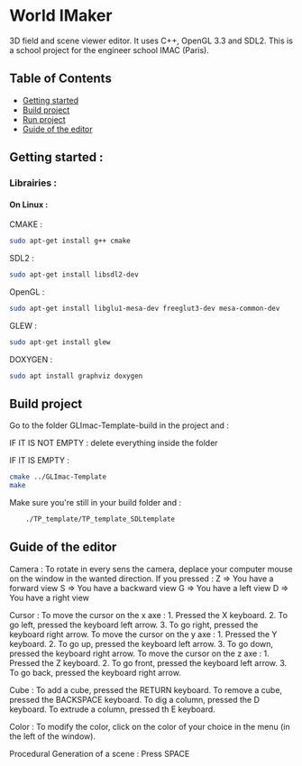 # World IMaker

3D field and scene viewer editor. 
It uses C++, OpenGL 3.3 and SDL2.
This is a school project for the engineer school IMAC (Paris).

## Table of Contents

+ [Getting started](#Getting-started)
+ [Build project](#Build-project)
+ [Run project](#Run-project)
+ [Guide of the editor](#Guide-of-the-editor)


## Getting started :

### Librairies :

#### On Linux :

CMAKE : 

```bash
sudo apt-get install g++ cmake
```

SDL2 : 
```bash
sudo apt-get install libsdl2-dev
```

OpenGL : 

```bash
sudo apt-get install libglu1-mesa-dev freeglut3-dev mesa-common-dev
```

GLEW :

```bash
sudo apt-get install glew
```

DOXYGEN : 

```bash
sudo apt install graphviz doxygen
```


## Build project

Go to the folder GLImac-Template-build in the project and :


IF IT IS NOT EMPTY :
	delete everything inside the folder


IF IT IS EMPTY :
```bash
cmake ../GLImac-Template
make
```
Make sure you're still in your build folder and :
```bash
	./TP_template/TP_template_SDLtemplate
```

## Guide of the editor

Camera :
	To rotate in every sens the camera, deplace your computer mouse on the window in the wanted direction.
	If you pressed :
		Z => You have a forward view
		S => You have a backward view
		G => You have a left view
		D => You have a right view

Cursor :
	To move the cursor on the x axe :
		1. Pressed the X keyboard. 
		2. To go left, pressed the keyboard left arrow.
		3. To go right, pressed the keyboard right arrow.
	To move the cursor on the y axe :
		1. Pressed the Y keyboard. 
		2. To go up, pressed the keyboard left arrow.
		3. To go down, pressed the keyboard right arrow.
	To move the cursor on the z axe :
		1. Pressed the Z keyboard. 
		2. To go front, pressed the keyboard left arrow.
		3. To go back, pressed the keyboard right arrow.

Cube :
	To add a cube, pressed the RETURN keyboard.
	To remove a cube, pressed the BACKSPACE keyboard.
	To dig a column, pressed the D keyboard.
	To extrude a column, pressed th E keyboard.

Color :
	To modify the color, click on the color of your choice in the menu (in the left of the window).

Procedural Generation of a scene :
	Press SPACE